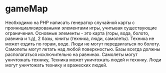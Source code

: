 # gameMap
Необходимо на PHP написать генератор случайной карты с проинициализироваными элементами игры, учитывая существующие ограничения.
Основные элементы - это карта (горы, вода, болото, равнина и т.д), 2 базы, юниты (техника, люди, самолеты). Техника не может ездить по горам, воде. Люди не могут передвигаться по болоту.
Самолеты могут летать над любой поверхностью. Базы всегда должны располагаться исключительно на равнинах.
Самолеты могут уничтожать технику, Техника может уничтожать людей и технику.
Люди могут уничтожать технику и вражеских людей.

